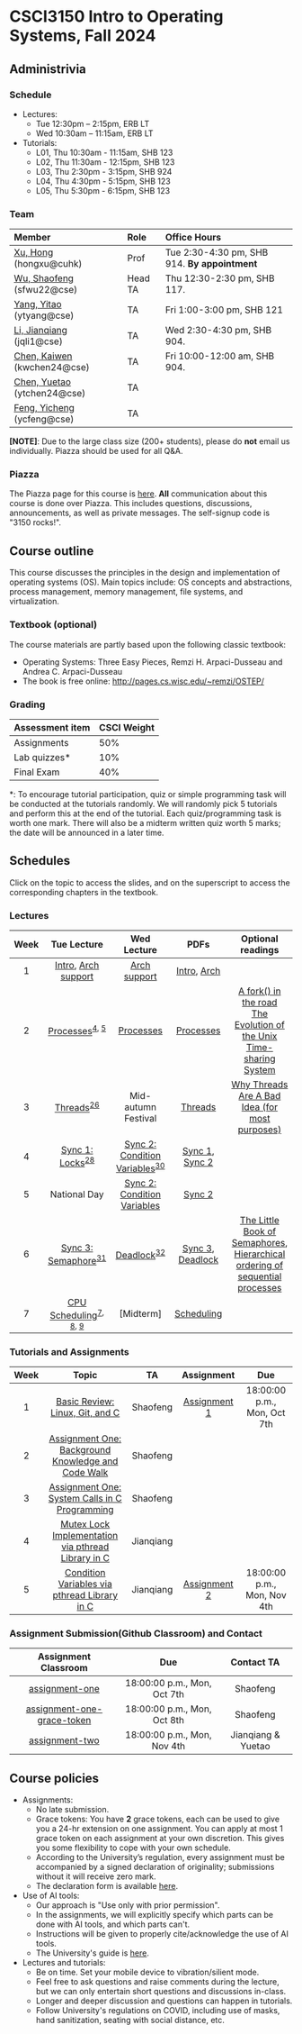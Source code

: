# CSCI3150 Intro to Operating Systems, Fall 2024

## Administrivia

### Schedule
- Lectures: 
  * Tue 12:30pm – 2:15pm, ERB LT
  * Wed 10:30am – 11:15am, ERB LT 
- Tutorials:
  * L01, Thu 10:30am - 11:15am, SHB 123 
  * L02, Thu 11:30am - 12:15pm, SHB 123
  * L03, Thu 2:30pm - 3:15pm, SHB 924
  * L04, Thu 4:30pm - 5:15pm, SHB 123
  * L05, Thu 5:30pm - 6:15pm, SHB 123

### Team
| Member | Role | Office Hours |
| :---------------- | :--- | :----------- |
| [Xu, Hong](https://henryhxu.github.io/) (hongxu@cuhk) | Prof | Tue 2:30-4:30 pm, SHB 914. **By appointment** |
| [Wu, Shaofeng](TA_pics/shaofeng.jpg) (sfwu22@cse) | Head TA | Thu 12:30-2:30 pm, SHB 117. |
| [Yang, Yitao](TA_pics/yitao.jpg) (ytyang@cse) | TA | Fri 1:00-3:00 pm, SHB 121 |
| [Li, Jianqiang](TA_pics/jianqiang.jpg) (jqli1@cse) | TA | Wed 2:30-4:30 pm, SHB 904. |
| [Chen, Kaiwen](TA_pics/kaiwen.jpg) (kwchen24@cse) | TA | Fri 10:00-12:00 am, SHB 904. |
| [Chen, Yuetao](TA_pics/yuetao.jpg) (ytchen24@cse) | TA |  |
| [Feng, Yicheng](TA_pics/yicheng.jpg) (ycfeng@cse) | TA |  |

**[NOTE]**: Due to the large class size (200+ students), please do **not** email us individually. Piazza should be used for all Q&A.

### Piazza
The Piazza page for this course is [here](https://piazza.com/cuhk.edu.hk/fall2024/csci3150).
**All** communication about this course is done over Piazza. This includes questions, discussions, announcements, as well as private messages. 
The self-signup code is "3150 rocks!".

## Course outline

This course discusses the principles in the design and implementation of operating systems (OS). Main topics include: OS concepts and abstractions, process management, memory management, file systems, and virtualization.

### Textbook (optional)
The course materials are partly based upon the following classic textbook:
- Operating Systems: Three Easy Pieces, Remzi H. Arpaci-Dusseau and Andrea C. Arpaci-Dusseau
- The book is free online: http://pages.cs.wisc.edu/~remzi/OSTEP/ 

### Grading
| Assessment item | CSCI Weight 
| :---------------- | :--- | 
| Assignments | 50% | 
| Lab quizzes* | 10% |
| Final Exam | 40% | 

\*: To encourage tutorial participation, quiz or simple programming task will be conducted at the tutorials randomly. We will randomly pick 5 tutorials and perform this at the end of the tutorial. Each quiz/programming task is worth one mark. There will also be a midterm written quiz worth 5 marks; the date will be announced in a later time.

## Schedules
Click on the topic to access the slides, and on the superscript to access the corresponding chapters in the textbook.

### Lectures

| Week | Tue Lecture | Wed Lecture | PDFs | Optional readings |
| :-----------: | :-----------------: |  :------------: | :------------: | :------------: |
| 1 | [Intro](lectures/lec1_intro.pptx), [Arch support](lectures/lec2_arch.pptx) | [Arch support](lectures/lec2_arch.pptx) | [Intro](lectures/lec1_intro.pdf), [Arch](lectures/lec2_arch.pdf)
| 2 | [Processes](lectures/lec3_processes.pptx)<sup>[4](https://pages.cs.wisc.edu/~remzi/OSTEP/cpu-intro.pdf), [5](https://pages.cs.wisc.edu/~remzi/OSTEP/cpu-api.pdf)</sup> | [Processes](lectures/lec3_processes.pptx) | [Processes](lectures/lec3_processes.pdf) | [A fork() in the road](https://www.microsoft.com/en-us/research/uploads/prod/2019/04/fork-hotos19.pdf) <br />[The Evolution of the Unix Time-sharing System](https://www.bell-labs.com/usr/dmr/www/hist.html)
| 3 | [Threads](lectures/lec4_threads.pptx)<sup>[26](https://pages.cs.wisc.edu/~remzi/OSTEP/threads-intro.pdf)</sup> | Mid-autumn Festival | [Threads](lectures/lec4_threads.pdf) | [Why Threads Are A Bad Idea (for most purposes)](https://web.stanford.edu/~ouster/cgi-bin/papers/threads.pdf)
| 4 | [Sync 1: Locks](lectures/lec5_sync.pptx)<sup>[28](https://pages.cs.wisc.edu/~remzi/OSTEP/threads-locks.pdf)</sup> | [Sync 2: Condition Variables](lectures/lec6_cv.pptx)<sup>[30](https://pages.cs.wisc.edu/~remzi/OSTEP/threads-cv.pdf)</sup> | [Sync 1](lectures/lec5_sync.pdf), <br />[Sync 2](lectures/lec6_cv.pdf)|
| 5 | National Day | [Sync 2: Condition Variables](lectures/lec6_cv.pptx) | [Sync 2](lectures/lec6_cv.pdf)
| 6 | [Sync 3: Semaphore](lectures/lec7_sema.pptx)<sup>[31](https://pages.cs.wisc.edu/~remzi/OSTEP/threads-sema.pdf)</sup> | [Deadlock](lectures/lec8_deadlock.pptx)<sup>[32](https://pages.cs.wisc.edu/~remzi/Classes/537/Fall2021/Book/threads-bugs.pdf)</sup> | [Sync 3](lectures/lec7_sema.pdf), [Deadlock](lectures/lec8_deadlock.pdf) | [The Little Book of Semaphores](https://greenteapress.com/wp/semaphores/), <br />[Hierarchical ordering of sequential processes](https://www.cs.utexas.edu/users/EWD/ewd03xx/EWD310.PDF)
| 7 | [CPU <br />Scheduling](lectures/lec9_sched.pptx)<sup>[7](https://pages.cs.wisc.edu/~remzi/OSTEP/cpu-sched.pdf), [8](https://pages.cs.wisc.edu/~remzi/OSTEP/cpu-sched-mlfq.pdf), [9](https://pages.cs.wisc.edu/~remzi/OSTEP/cpu-sched-lottery.pdf)</sup> | [Midterm] | [Scheduling](lectures/lec9_sched.pdf)


### Tutorials and Assignments

| Week | Topic | TA | Assignment | Due |
| :---: | :------------------: | :-----: | :-------------: | :-------------: |
| 1 | [Basic Review: Linux, Git, and C](tutorial/T01/tut01.pptx) |  Shaofeng | [Assignment 1](https://classroom.github.com/a/rrprBsu4) | 18:00:00 p.m., Mon, Oct 7th |
| 2 | [Assignment One: Background Knowledge and Code Walk](tutorial/T02/tut02.pptx) |  Shaofeng |  |  |
| 3 | [Assignment One: System Calls in C Programming ](tutorial/T03/tut03.pptx) |  Shaofeng |  |  |
| 4 | [Mutex Lock Implementation via pthread Library in C](tutorial/T04/tut04.pptx) |  Jianqiang |  |  |
| 5 | [Condition Variables via pthread Library in C](tutorial/T05/tut05.pptx) |  Jianqiang | [Assignment 2](https://classroom.github.com/a/ECgb6vfZ) | 18:00:00 p.m., Mon, Nov 4th |


### Assignment Submission(Github Classroom) and Contact
| Assignment Classroom | Due | Contact TA |
| :-------------: | :-------------: | :-----: |
| [assignment-one](https://classroom.github.com/a/rrprBsu4) | 18:00:00 p.m., Mon, Oct 7th | Shaofeng |
| [assignment-one-grace-token](https://classroom.github.com/a/De3qyMyL) | 18:00:00 p.m., Mon, Oct 8th | Shaofeng |
| [assignment-two](https://classroom.github.com/a/ECgb6vfZ) | 18:00:00 p.m., Mon, Nov 4th | Jianqiang & Yuetao |

## Course policies
- Assignments: 
  * No late submission.
  * Grace tokens: You have **2** grace tokens, each can be used to give you a 24-hr extension on one assignment. You can apply at most 1 grace token on each assignment at your own discretion. This gives you some flexibility to cope with your own schedule.
  * According to the University’s regulation, every assignment must be accompanied by a signed declaration of originality; submissions without it will receive zero mark.
  * The declaration form is available [here](https://www.cuhk.edu.hk/policy/academichonesty/Eng_htm_files_(2013-14)/declaration_en.doc).
- Use of AI tools:
  * Our approach is "Use only with prior permission".
  * In the assignments, we will explicitly specify which parts can be done with AI tools, and which parts can't.
  * Instructions will be given to properly cite/acknowledge the use of AI tools.
  * The University's guide is [here](https://www.aqs.cuhk.edu.hk/documents/A-guide-for-students_use-of-AI-tools.pdf).
- Lectures and tutorials:
  * Be on time. Set your mobile device to vibration/silient mode.
  * Feel free to ask questions and raise comments during the lecture, but we can only entertain short questions and discussions in-class.
  * Longer and deeper discussion and questions can happen in tutorials.
  * Follow University's regulations on COVID, including use of masks, hand sanitization, seating with social distance, etc.
